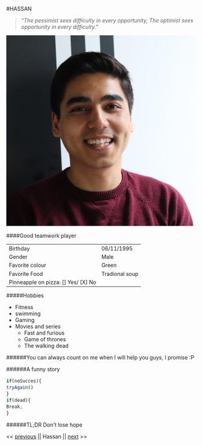  #HASSAN
 >*"The pessimist sees difficulty in every opportunity, The optimist sees opportunity in every difficulty."*

![picture](Hassan.jpg)


####Good teamwork player


|||
|---        |---            |
|Birthday   |  06/11/1995             |
| Gender  	|  Male 	    |
| Favorite colour 	| Green  	|
| Favorite Food  	| Tradional soup 	|
| Pinneapple on pizza: [] Yes/ [X] No


#####Hobbies
* Fitness
* swimming
* Gaming
* Movies and series
   * Fast and furious
   * Game of thrones
   * The walking dead
   
   
######You can always count on me when
I will help you guys, I promise :P

######A funny story
```javascript
if(noSucces){
tryAgain()
}
if(dead){
Break;
}
```  

######TL;DR
Don't lose hope

<< [previous](https://github.com/Enniodb/challenge-markdown) || Hassan || [next](https://github.com/Huyen059/challenge-markdown/blob/master/markdown.md) >>
